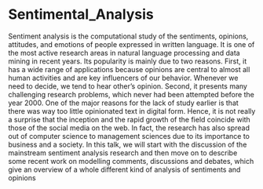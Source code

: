 # Sentimental_Analysis

<p>Sentiment analysis is the computational study of the sentiments, opinions, attitudes, and 
emotions of people expressed in written language. It is one of the most active research areas 
in natural language processing and data mining in recent years. Its popularity is mainly due 
to two reasons. First, it has a wide range of applications because opinions are central to 
almost all human activities and are key influencers of our behavior. Whenever we need to 
decide, we tend to hear other’s opinion. Second, it presents many challenging research 
problems, which never had been attempted before the year 2000. One of the major reasons 
for the lack of study earlier is that there was way too little opinionated text in digital form. 
Hence, it is not really a surprise that the inception and the rapid growth of the field coincide 
with those of the social media on the web. In fact, the research has also spread out of 
computer science to management sciences due to its importance to business and a society. In 
this talk, we will start with the discussion of the mainstream sentiment analysis research and 
then move on to describe some recent work on modelling comments, discussions and 
debates, which give an overview of a whole different kind of analysis of sentiments and 
opinions</p>
